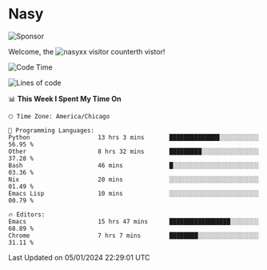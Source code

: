 # Nasy

<!--
<p align="center">
<img height="200" src="https://github-readme-stats.vercel.app/api?username=nasyxx&count_private=true&show_icons=true&theme=dracula&include_all_commits=true"/>
<img height="200" src="https://github-readme-stats.vercel.app/api/top-langs/?username=nasyxx&theme=dracula&hide=html,jupyter+notebook&count_private=true&show_icons=true"/>
</p>

  
----------------
-->

![Sponsor](https://img.shields.io/static/v1.svg?label=Sponsor&message=%E2%9D%A4&logo=GitHub&style=flat&color=pink)
 
Welcome, the ![nasyxx visitor counter](https://count.getloli.com/get/@nasyxx?theme=rule34)th vistor!
 
<!--START_SECTION:waka-->
![Code Time](http://img.shields.io/badge/Code%20Time-4%2C196%20hrs%2043%20mins-blue)

![Lines of code](https://img.shields.io/badge/From%20Hello%20World%20I%27ve%20Written-6.3%20million%20lines%20of%20code-blue)

📊 **This Week I Spent My Time On** 

```text
🕑︎ Time Zone: America/Chicago

💬 Programming Languages: 
Python                   13 hrs 3 mins       ██████████████░░░░░░░░░░░   56.95 % 
Other                    8 hrs 32 mins       █████████░░░░░░░░░░░░░░░░   37.28 % 
Bash                     46 mins             █░░░░░░░░░░░░░░░░░░░░░░░░   03.36 % 
Nix                      20 mins             ░░░░░░░░░░░░░░░░░░░░░░░░░   01.49 % 
Emacs Lisp               10 mins             ░░░░░░░░░░░░░░░░░░░░░░░░░   00.79 % 

🔥 Editors: 
Emacs                    15 hrs 47 mins      █████████████████░░░░░░░░   68.89 % 
Chrome                   7 hrs 7 mins        ████████░░░░░░░░░░░░░░░░░   31.11 % 
```


 Last Updated on 05/01/2024 22:29:01 UTC
<!--END_SECTION:waka-->

<!-- ![visitors](https://visitor-badge.laobi.icu/badge?page_id=nasyxx.nasyxx) -->
